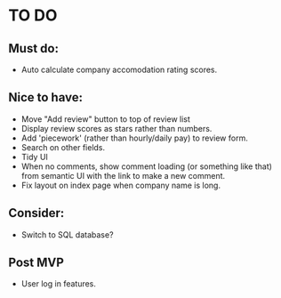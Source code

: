 # TO DO

## Must do:
+ Auto calculate company accomodation rating scores.

## Nice to have:
+ Move "Add review" button to top of review list
+ Display review scores as stars rather than numbers.
+ Add 'piecework' (rather than hourly/daily pay) to review form.
+ Search on other fields.
+ Tidy UI
+ When no comments, show comment loading (or something like that) from semantic UI with the link to make a new comment. 
+ Fix layout on index page when company name is long.

## Consider:
+ Switch to SQL database?

## Post MVP
+ User log in features.